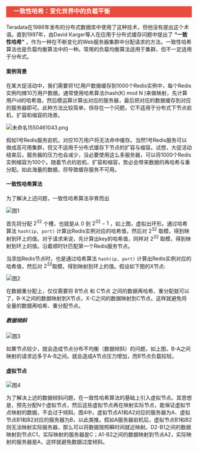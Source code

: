 <h3 style="padding-bottom:6px; padding-left:20px; color:#ffffff; background-color:#E74C3C;">一致性哈希：变化世界中的负载平衡</h3>

Teradata在1986年发布的分布式数据库中使用了这种技术，但他没有提出这个术语。直到1997年，由David Karger等人在应用于分布式缓存问题中提出了 **“一致性哈希”** ，作为一种在不断变化的Web服务器集群中分配请求的方法。一致性哈希算法也是负载均衡算法中的一种。常用的负载均衡算法适用于集群，但不一定适用于分布式。



#### 案例背景

在某大促活动中，我们需要将1亿用户数据缓存到1000个Redis实例中，每个Redis实例均摊10万用户数据。通常使用哈希算法(hash(K) mod N )来做映射，先计算用户id的哈希值，然后模运算计算出对应的服务器，最后把对应的数据缓存到对应的服务器即可。此种方法比较简单，但存在一个问题，它不适用于分布式下节点宕机、扩容和缩容的场景。

![未命名1550461043.png](https://i.loli.net/2019/02/18/5c6a287f117fc.png)

假如1号Redis服务宕机，对应10万用户将无法命中缓存。当然1号Redis服务可以做成高可用集群，但又不适用于分布式缓存下节点的扩容与缩容。试想，大促活动结束后，服务器的压力也会减少，没必要使用这么多服务器，可以将1000个Redis实例缩容为100个。随着节点的宕机、扩容和缩容，势必会带来数据的再哈希与重分配。如此海量的数据，将导致缓存服务不可用。



#### 一致性哈希算法

为了解决上述问题，一致性哈希算法孕育而出

![图1](https://i.loli.net/2019/02/18/5c6a7ecbcab93.png)

首先将分配 $2^{32}$ 个槽，也就是从 0 到  $2^{32}-1$ ，如上图，虚拟出环形。通过哈希算法 `hash(ip, port)` 计算出Redis实例对应的哈希值，然后对 $2^{32}$ 取模，得到映射到环上的值。对于请求来说，先计算出key的哈希值，同样对 $2^{32}$ 取模，得到映射到环上的值。沿着顺时针匹配第一个Redis服务节点。

当添加Redis节点时，也是通过哈希算法 `hash(ip, port)` 计算出Redis实例对应的哈希值，然后对 $2^{32}​$ 取模，得到映射到环上的值。假设如下图的X节点:

![图2](https://i.loli.net/2019/02/18/5c6a855193525.png)

在数据重分配上，仅仅需要将 B节点 和 C节点 之间的数据再哈希、重分配就可以了，B-X之间的数据映射到X节点，X-C之间的数据映射到C节点。这样就避免将全量的数据再哈希、重分配节点。



##### 数据倾斜

![图3](https://i.loli.net/2019/02/18/5c6a872f8a386.png)

如果节点较少，就会造成节点分布不均衡（数据倾斜）的问题，如上图，B-A之间映射的请求远多于A-B之间。就会造成A节点压力增加，而B节点负载较轻。



#### 虚拟节点

![图4](https://i.loli.net/2019/02/18/5c6a8b15e7d81.png)

为了解决上述的数据倾斜问题，在一致性哈希算法的基础上引入虚拟节点。其思想是，预先分配N个虚拟节点，然后这些虚拟节点再在映射实际节点，能保证虚拟节点映射的数据，不会过于倾斜。图4中，虚拟节点A1和A2对应的服务器为A、虚拟节点B1和B2对应的服务器为B，以此类推。假如A服务器宕机后，虚拟节点B1和B2则无法映射实际服务器，那么可以将数据按照瞬时间就近映射。D2-B1之间的数据映射到节点C1，实际映射的服务器是C；A1-B2之间的数据映射到节点A2，实际映射的服务器是A，这样就避免数据过度倾斜。

